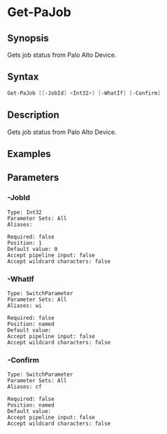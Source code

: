 # Get-PaJob

## Synopsis

Gets job status from Palo Alto Device.

## Syntax


```powershell
Get-PaJob [[-JobId] <Int32>] [-WhatIf] [-Confirm] 
```

## Description

Gets job status from Palo Alto Device.

## Examples

## Parameters

### -JobId


```asciidoc
Type: Int32
Parameter Sets: All
Aliases: 

Required: false
Position: 1
Default value: 0
Accept pipeline input: false
Accept wildcard characters: false
```
### -WhatIf


```asciidoc
Type: SwitchParameter
Parameter Sets: All
Aliases: wi

Required: false
Position: named
Default value: 
Accept pipeline input: false
Accept wildcard characters: false
```
### -Confirm


```asciidoc
Type: SwitchParameter
Parameter Sets: All
Aliases: cf

Required: false
Position: named
Default value: 
Accept pipeline input: false
Accept wildcard characters: false
```
